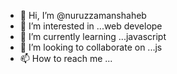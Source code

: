 - 👋 Hi, I’m @nuruzzamanshaheb
- 👀 I’m interested in ...web develope
- 🌱 I’m currently learning ...javascript
- 💞️ I’m looking to collaborate on ...js
- 📫 How to reach me ...

<!---
nuruzzamanshaheb/nuruzzamanshaheb is a ✨ special ✨ repository because its `README.md` (this file) appears on your GitHub profile.
You can click the Preview link to take a look at your changes.
--->
